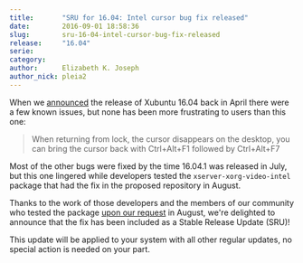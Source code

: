 ```yaml
---
title:       "SRU for 16.04: Intel cursor bug fix released"
date:        2016-09-01 18:58:36
slug:        sru-16-04-intel-cursor-bug-fix-released
release:     "16.04"
serie:       
category:    
author:      Elizabeth K. Joseph
author_nick: pleia2
---
```


When we [announced](https://xubuntu.org/news/xubuntu-16-04-release/) the release of Xubuntu 16.04 back in April there were a few known issues, but none has been more frustrating to users than this one:

> When returning from lock, the cursor disappears on the desktop, you can bring the cursor back with Ctrl+Alt+F1 followed by Ctrl+Alt+F7

Most of the other bugs were fixed by the time 16.04.1 was released in July, but this one lingered while developers tested the `xserver-xorg-video-intel` package that had the fix in the proposed repository in August.

Thanks to the work of those developers and the members of our community who tested the package [upon our request](https://lists.ubuntu.com/archives/xubuntu-devel/2016-August/011279.html) in August, we're delighted to announce that the fix has been included as a Stable Release Update (SRU)!

This update will be applied to your system with all other regular updates, no special action is needed on your part.
